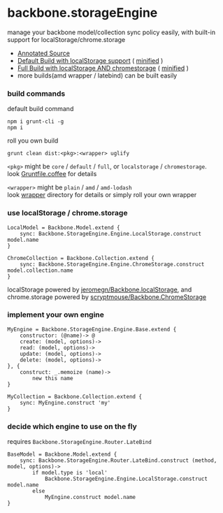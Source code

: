 backbone.storageEngine
======================

manage your backbone model/collection sync policy easily, with built-in support for localStorage/chrome.storage

+ [Annotated Source](http://mcfog.github.io/backbone.storageEngine/docs/backbone-storageEngine.html)
+ [Default Build with localStorage support](https://raw.github.com/mcfog/backbone.storageEngine/master/dist/default-plain/backbone-storageEngine.js) ( [minified](https://raw.github.com/mcfog/backbone.storageEngine/master/dist/default-plain/backbone-storageEngine.min.js) )
+ [Full Build with localStorage AND chromestorage](https://raw.github.com/mcfog/backbone.storageEngine/master/dist/full-plain/backbone-storageEngine.js) ( [minified](https://raw.github.com/mcfog/backbone.storageEngine/master/dist/full-plain/backbone-storageEngine.min.js) )
+ more builds(amd wrapper / latebind) can be built easily

### build commands
default build command

    npm i grunt-cli -g
    npm i

roll you own build

    grunt clean dist:<pkg>:<wrapper> uglify

`<pkg>` might be `core` / `default` / `full`, or `localstorage` / `chromestorage`.  
look [Gruntfile.coffee](https://github.com/mcfog/backbone.storageEngine/blob/master/Gruntfile.coffee) for details

`<wrapper>` might be `plain` / `amd` / `amd-lodash`  
look [wrapper](https://github.com/mcfog/backbone.storageEngine/tree/master/wrapper) directory for details or simply roll your own wrapper 

### use localStorage / chrome.storage

    LocalModel = Backbone.Model.extend {
        sync: Backbone.StorageEngine.Engine.LocalStorage.construct model.name
    }

    ChromeCollection = Backbone.Collection.extend {
        sync: Backbone.StorageEngine.Engine.ChromeStorage.construct model.collection.name
    }

localStorage powered by [jeromegn/Backbone.localStorage](https://github.com/jeromegn/Backbone.localStorage), and chrome.storage powered by [scryptmouse/Backbone.ChromeStorage](https://github.com/scryptmouse/Backbone.ChromeStorage)

### implement your own engine

    MyEngine = Backbone.StorageEngine.Engine.Base.extend {
        constructor: (@name)-> @
        create: (model, options)->
        read: (model, options)->
        update: (model, options)->
        delete: (model, options)->
    }, {
        construct: _.memoize (name)->
            new this name
    }

    MyCollection = Backbone.Collection.extend {
        sync: MyEngine.construct 'my'
    }

### decide which engine to use on the fly
requires `Backbone.StorageEngine.Router.LateBind`

    BaseModel = Backbone.Model.extend {
        sync: Backbone.StorageEngine.Router.LateBind.construct (method, model, options)->
            if model.type is 'local'
                Backbone.StorageEngine.Engine.LocalStorage.construct model.name
            else
                MyEngine.construct model.name
    }


